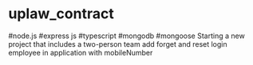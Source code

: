 # uplaw_contract
#node.js
#express js
#typescript
#mongodb
#mongoose
Starting a new project that includes a two-person team
add forget and reset login employee in application with mobileNumber 

